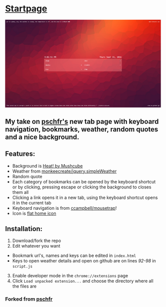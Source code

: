 # [Startpage](https://jibreil.github.io/startpage/)

![Screenshot](screenshot.png)

## My take on [pschfr's](https://github.com/pschfr/start) new tab page with keyboard navigation, bookmarks, weather, random quotes and a nice background.

## Features:

* Background is [Heat! by Mushcube](http://mushcube.deviantart.com/art/Heat-376623278)
* Weather from [monkeecreate/jquery.simpleWeather](https://github.com/monkeecreate/jquery.simpleWeather)
* Random quote
* Each category of bookmarks can be opened by the keyboard shortcut or by clicking, pressing escape or clicking the background to closes them all
* Clicking a link opens it in a new tab, using the keyboard shortcut opens it in the current tab
* Keyboard navigation is from [ccampbell/mousetrap](https://github.com/ccampbell/mousetrap)!
* Icon is [flat home icon](http://www.iconarchive.com/show/100-flat-icons-by-graphicloads/home-icon.html)

## Installation:

1. Download/fork the repo
2. Edit whatever you want
  * Bookmark url's, names and keys can be edited in `index.html`
  * Keys to open weather details and open on github are on lines *92-98* in `script.js`
3. Enable developer mode in the `chrome://extensions` page
4. Click `Load unpacked extension...` and choose the directory where all the files are

### Forked from [pschfr](https://github.com/pschfr/start)
